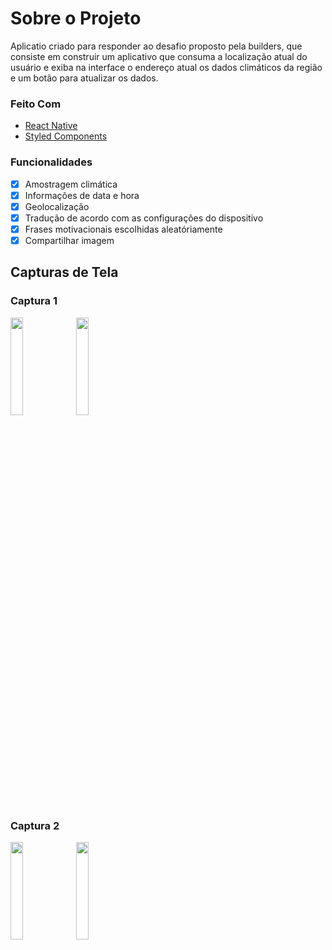 # **Sobre o Projeto**

Aplicatio criado para responder ao desafio proposto pela builders, que consiste em construir um aplicativo que consuma a localização atual do usuário e exiba na interface o endereço atual os dados climáticos da região e um botão para atualizar os dados.

### **Feito Com**

- [React Native](http://facebook.github.io/react-native/)
- [Styled Components](https://styled-components.com)

### **Funcionalidades**

- [x] Amostragem climática
- [x] Informações de data e hora
- [x] Geolocalização
- [x] Tradução de acordo com as configurações do dispositivo
- [x] Frases motivacionais escolhidas aleatóriamente
- [x] Compartilhar imagem

## **Capturas de Tela**

### **Captura 1**

<img src="./src/assets/screenshots/screenshot1.png" width="20%" height="20%"> <img src="./src/assets/screenshots/home-escuro.png" width="20%" height="20%"><br>

### **Captura 2**

<img src="./src/assets/screenshots/screenshot2.png" width="20%" height="20%"> <img src="./src/assets/screenshots/carrinho-escuro.png" width="20%" height="20%"><br>
